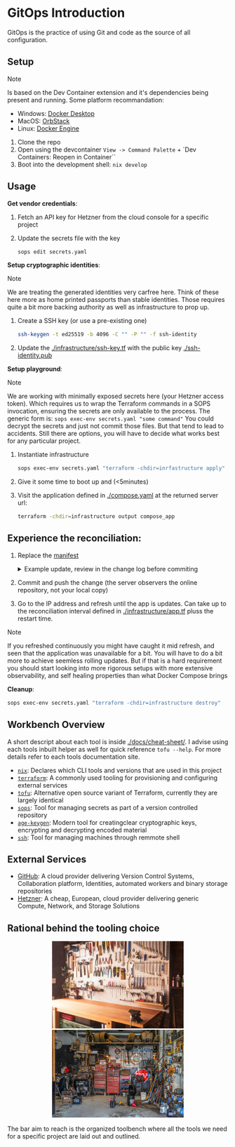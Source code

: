 # GitOps Introduction

GitOps is the practice of using Git and code as the source of all configuration.

## Setup

> [!NOTE]
> Is based on the Dev Container extension and it's dependencies being present and running.
> Some platform recommandation:
> - Windows: [Docker Desktop](https://www.docker.com/products/docker-desktop/)
> - MacOS: [OrbStack](https://orbstack.dev/)
> - Linux: [Docker Engine](https://docs.docker.com/engine/install/)

1. Clone the repo
2. Open using the devcontainer `View -> Command Palette` + `Dev Containers: Reopen in Container``
3. Boot into the development shell: `nix develop`

## Usage

**Get vendor credentials**:
1. Fetch an API key for Hetzner from the cloud console for a specific project
2. Update the secrets file with the key

    ```sh
    sops edit secrets.yaml
    ```

**Setup cryptographic identities**:

> [!NOTE]
> We are treating the generated identities very carfree here. Think of these here more as home printed passports than stable identities.
> Those requires quite a bit more backing authority as well as infrastructure to prop up.

1. Create a SSH key (or use a pre-existing one)

    ```sh
    ssh-keygen -t ed25519 -b 4096 -C "" -P "" -f ssh-identity
    ```
2. Update the [./infrastructure/ssh-key.tf](/infrastructure/ssh-key.tf) with the public key [./ssh-identity.pub](/ssh-identity.pub)

**Setup playground**:

> [!NOTE]
> We are working with minimally exposed secrets here (your Hetzner access token). Which requires us to wrap the Terraform commands in a SOPS invocation,
> ensuring the secrets are only available to the process. The generic form is:
> `sops exec-env secrets.yaml "some command"`
> You could decrypt the secrets and just not commit those files. But that tend to lead to accidents. Still there are options, you will have to decide what
> works best for any particular project.

1. Instantiate infrastructure

    ```sh
    sops exec-env secrets.yaml "terraform -chdir=inrfastructure apply"
    ````

2. Give it some time to boot up and (<5minutes)

3. Visit the application defined in [./compose.yaml](/compose.yaml) at the returned server url:

    ```sh
    terraform -chdir=infrastructure output compose_app
    ```

## Experience the reconciliation:

1. Replace the [manifest](/compose.yaml)
    <details>
        <summary>Example update, review in the change log before commiting</summary>
    
        ```yaml
        name: gitops-introduction

        services:
        server:
            image: traefik:v3.5
            ports:
            - 80:80
            # - 443:443 TLS requires more setup than this intro allows
            # - 8080:8080 # Uncomment this and the command below to enable Traefik's dashboard
            volumes:
            - /var/run/docker.sock:/var/run/docker.sock
            command:
            - "--providers.docker=true"
            - "--providers.docker.exposedbydefault=false"
            # "--api.insecure=true" # Uncomment this and the port above to enable Traefik's dashboard
        
        example-service:
            image: stefanprodan/podinfo
            environment:
            - PODINFO_UI_COLOR=111827
            - PODINFO_UI_MESSAGE=Welcome to the brand new app!
            labels:
            - "traefik.enable=true"
            - "traefik.http.routers.example-service.rule=PathPrefix(`/`)"
            - "traefik.http.services.example-service.loadbalancer.server.port=9898"
        ```
    </details>

2. Commit and push the change (the server observers the online repository, not your local copy)

3. Go to the IP address and refresh until the app is updates. Can take up to the reconciliation interval defined in [./infrastructure/app.tf](/infrastructure/app.tf) pluss the restart time.

> [!NOTE]
> If you refreshed continuously you might have caught it mid refresh, and seen that the application was unavailable for a bit. You will have to do a bit more to achieve seemless rolling updates. But if that is a hard requirement you should start looking into more rigorous setups with more extensive observability, and self healing properties than what Docker Compose brings  

**Cleanup**:
```sh
sops exec-env secrets.yaml "terraform -chdir=infrastructure destroy"
```

## Workbench Overview

A short descript about each tool is inside [./docs/cheat-sheet/](/docs/cheat-sheet/). I advise using each tools inbuilt helper as well for quick reference `tofu --help`. For more details refer to each tools documentation site.

- [`nix`](https://nixos.org/): Declares which CLI tools and versions that are used in this project
- [`terraform`](https://developer.hashicorp.com/terraform): A commonly used tooling for provisioning and configuring external services
- [`tofu`](https://opentofu.org/): Alternative open source variant of Terraform, currently they are largely identical
- [`sops`](https://github.com/getsops/sops): Tool for managing secrets as part of a version controlled repository
- [`age-keygen`](https://github.com/FiloSottile/age): Modern tool for creatingclear cryptographic keys, encrypting and decrypting encoded material
- [`ssh`](https://www.openssh.com/): Tool for managing machines through remmote shell

## External Services

- [GitHub](https://github.com/): A cloud provider delivering Version Control Systems, Collaboration platform, Identities, automated workers and binary storage repositories
- [Hetzner](https://www.hetzner.com/): A cheap, European, cloud provider delivering generic Compute, Network, and Storage Solutions

## Rational behind the tooling choice

<p float="left" align="middle">
  <img width="300" src="./docs/assets/workbench-organized.webp" alt="An organized workbench" />
  <img width="300" src="./docs/assets/workbench-disorganized.webp" alt="A messy garage" />
<p>

The bar aim to reach is the organized toolbench where all the tools we need for a specific project are laid out and outlined.
